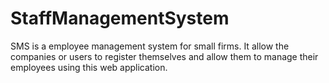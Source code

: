 # StaffManagementSystem
SMS is a employee management system for small firms. It allow the companies or users to register themselves and allow them to manage their employees using this web application.
